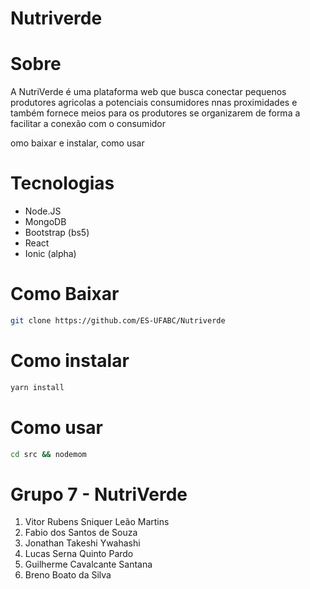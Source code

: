 # Nutriverde

# Sobre 
A NutriVerde é uma plataforma web que busca conectar pequenos produtores agricolas a potenciais consumidores nnas proximidades e também fornece meios
para os produtores se organizarem de forma a facilitar a conexão com o consumidor

omo baixar e instalar, como usar

# Tecnologias
* Node.JS
* MongoDB
* Bootstrap (bs5)
* React
* Ionic (alpha)

# Como Baixar 
```sh
git clone https://github.com/ES-UFABC/Nutriverde
```
# Como instalar 

```sh
yarn install 
```

# Como usar 
```sh
cd src && nodemom
```

# Grupo 7 - NutriVerde

1. Vitor Rubens Sniquer Leão Martins
1. Fabio dos Santos de Souza
1. Jonathan Takeshi Ywahashi
1. Lucas Serna Quinto Pardo
1. Guilherme Cavalcante Santana
1. Breno Boato da Silva
